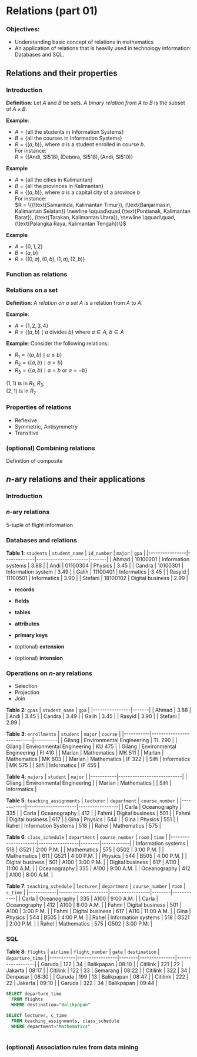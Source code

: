 # Relations (part 01)

### Objectives:
- Understanding basic concept of relations in mathematics
- An application of relations that is heavily used in 
  technology information: Databases and SQL.


## Relations and their properties

### Introduction

**Definition**: Let $A$ and $B$ be sets. A _binary relation from_
$A$ _to_ $B$ is the subset of $A \times B$.

**Example**: 
- $A = \{\text{all the students in Information Systems}\}$ 
- $B = \{\text{all the courses in Information Systems}\}$
- $R = \{(a, b)\}$, where $a$ is a student enrolled in course $b$.  
  For instance:  
  $R = \{(\text{Andi, SI518}),
            (\text{Debora, SI518}), (\text{Andi, SI510})\}$

**Example**   
- $A = \{\text{all the cities in Kalimantan} \}$ 
- $B = \{\text{all the provinces in Kalimantan} \}$
- $R = \{(a, b)\}$, where $a$ is a capital city of a province $b$   
  For instance:   
  $R = \{(\text{Samarinda, Kalimantan Timur}), 
          (\text{Banjarmasin, Kalimantan Selatan}) \newline
            \qquad\quad,(\text{Pontianak, Kalimantan Barat}), 
          (\text{Tarakan, Kalimantan Utara}), \newline
            \qquad\quad, (\text{Palangka Raya, Kalimantan Tengah})\}$

**Example**  
- $A = \{0, 1, 2\}$   
- $B = \{a, b\}$
- $R = \{(0, a), (0, b), (1, a), (2, b)\}$


### Function as relations

### Relations on a set
**Definition**: A _relation on a set_ $A$ is a relation from $A$ to $A$.

**Example**:  
- $A = \{1, 2, 3, 4\}$ 
- $R = \{(a, b) \mid a \text{ divides } b\}$ where $a \in A$, $b \in A$

**Example**: 
Consider the following relations:
- $R_1 = \{(a, b) \mid a \leq b\}$
- $R_2 = \{(a, b) \mid a > b\}$   
- $R_3 = \{(a, b) \mid a = b \text{ or } a = -b\}$

$(1, 1)$ is in $R_1$, $R_3$;   
$(2, 1)$ is in $R_2$

### Properties of relations
  - Reflexive
  - Symmetric, Antisymmetry
  - Transitive
### (optional) Combining relations
  Definition of composite

## $n$-ary relations and their applications
### Introduction
### $n$-ary relations

5-tuple of flight information

### Databases and relations

**Table 1**: `students`
| `student_name` | `id_number` | `major`              | `gpa` |
|----------------|-------------|----------------------|-------|
| Ahmad          | 10100201    | Information systems  | 3.88  |
| Andi           | 01100304    | Physics              | 3.45  |
| Candra         | 10100301    | Information system   | 3.49  |
| Galih          | 11100401    | Informatics          | 3.45  |
| Rasyid         | 11100501    | Informatics          | 3.90  |
| Stefani        | 18100102    | Digital business     | 2.99  | 

- **records**
- **fields**
- **tables**
- **attributes**
- **primary keys**

- (optional) **extension**
- (optional) **intension**


### Operations on $n$-ary relations

- Selection
- Projection
- Join


**Table 2**: `gpas`
| `student_name` | `gpa` |
|----------------|-------|
| Ahmad          | 3.88  |
| Andi           | 3.45  |
| Candra         | 3.49  |
| Galih          | 3.45  |
| Rasyid         | 3.90  |
| Stefani        | 2.99  |


**Table 3**: `enrollments`
| `student` | `major`                   | `course` |
|-----------|---------------------------|----------|
| Gilang    | Environmental Engineering | TL 290   | 
| Gilang    | Environmental Engineering | KU 475   | 
| Gilang    | Environmental Engineering | FI 410   |
| Marlan    | Mathematics               | MK 511   |
| Marlan    | Mathematics               | MK 603   |
| Marlan    | Mathematics               | IF 322   |
| Silfi     | Informatics               | MK 575   |
| Silfi     | Informatics               | IF 455   |

**Table 4**: `majors`
| `student` | `major`                   |
|-----------|---------------------------|
| Gilang    | Environmental Engineering |
| Marlan    | Mathematics               |
| Silfi     | Informatics               |


**Table 5**: `teaching_assignments`
| `lecturer` | `department`        | `course_number` |
|------------|---------------------|-----------------|
| Carla      | Oceanography        | 335             |
| Carla      | Oceanography        | 412             |
| Fahmi      | Digital business    | 501             |
| Fahmi      | Digital business    | 617             |
| Gina       | Physics             | 544             |
| Gina       | Physics             | 551             |
| Rahel      | Information Systems | 518             |
| Rahel      | Mathematics         | 575             |


**Table 6**: `class_schedule`
| `department`        | `course_number` | `room` | `time`     |
|---------------------|-----------------|--------|------------|
| Information systems | 518             | G521   |  2:00 P.M. |
| Mathematics         | 575             | G502   |  3:00 P.M. |
| Mathematics         | 611             | G521   |  4:00 P.M. |
| Physics             | 544             | B505   |  4:00 P.M. |
| Digital business    | 501             | A100   |  3:00 P.M. |
| Digital business    | 617             | A110   | 11:00 A.M. |
| Oceanography        | 335             | A100   |  9:00 A.M. |
| Oceanography        | 412             | A100   |  8:00 A.M. |


**Table 7**: `teaching_schedule`
| `lecturer` | `department`        | `course_number` | `room` | `c_time`     |
|------------|---------------------|-----------------|--------|------------|
| Carla      | Oceanography        | 335             | A100   |  9:00 A.M. |
| Carla      | Oceanography        | 412             | A100   |  8:00 A.M. |
| Fahmi      | Digital business    | 501             | A100   |  3:00 P.M. |
| Fahmi      | Digital business    | 617             | A110   | 11:00 A.M. |
| Gina       | Physics             | 544             | B505   |  4:00 P.M. |
| Rahel      | Information systems | 518             | G521   |  2:00 P.M. |
| Rahel      | Mathematics         | 575             | G502   |  3:00 P.M. |


### SQL

**Table 8**: `flights`
| `airline` | `flight_number` | `gate` | `destination` | `departure_time` |
|-----------|-----------------|--------|---------------|------------------|
| Garuda    | 122             | 34     | Balikpapan    | 08:10            |
| Citilink  | 221             | 22     | Jakarta       | 08:17            |
| Citilink  | 122             | 33     | Semarang      | 08:22            |
| Citilink  | 322             | 34     | Denpasar      | 08:30            |
| Garuda    | 199             | 13     | Balikpapan    | 08:47            |
| Citilink  | 222             | 22     | Jakarta       | 09:10            |
| Garuda    | 322             | 34     | Balikpapan    | 09:44            |



```sql
SELECT departure_time
  FROM flights
  WHERE destination="Balikpapan"
```

```sql
SELECT lecturer, c_time
  FROM teaching_assignments, class_schedule
  WHERE department="Mathematics"
  
```

### (optional) Association rules from data mining

